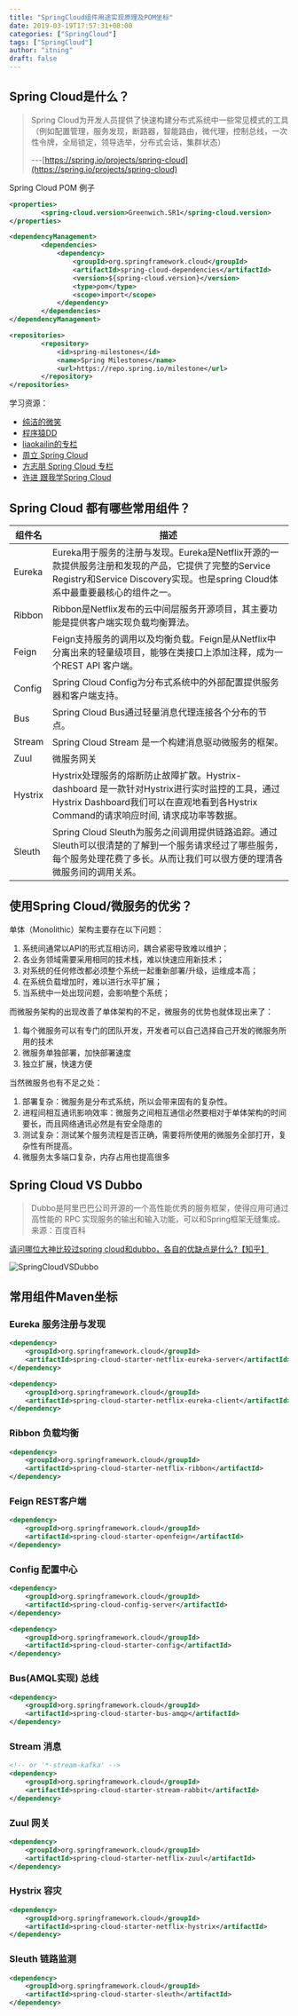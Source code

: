 ```yaml
---
title: "SpringCloud组件用途实现原理及POM坐标"
date: 2019-03-19T17:57:31+08:00
categories: ["SpringCloud"]
tags: ["SpringCloud"]
author: "itning"
draft: false
---
```

## Spring Cloud是什么？

>Spring Cloud为开发人员提供了快速构建分布式系统中一些常见模式的工具（例如配置管理，服务发现，断路器，智能路由，微代理，控制总线，一次性令牌，全局锁定，领导选举，分布式会话，集群状态）
>
>---[https://spring.io/projects/spring-cloud](https://spring.io/projects/spring-cloud)

Spring Cloud POM 例子
<!--more-->
```xml
<properties>
        <spring-cloud.version>Greenwich.SR1</spring-cloud.version>
</properties>

<dependencyManagement>
        <dependencies>
            <dependency>
                <groupId>org.springframework.cloud</groupId>
                <artifactId>spring-cloud-dependencies</artifactId>
                <version>${spring-cloud.version}</version>
                <type>pom</type>
                <scope>import</scope>
            </dependency>
        </dependencies>
</dependencyManagement>

<repositories>
        <repository>
            <id>spring-milestones</id>
            <name>Spring Milestones</name>
            <url>https://repo.spring.io/milestone</url>
        </repository>
</repositories>
```
学习资源： 
- [纯洁的微笑](http://www.ityouknow.com/spring-cloud)
- [程序猿DD](http://blog.didispace.com/categories/Spring-Cloud/)
- [liaokailin的专栏](http://blog.csdn.net/liaokailin/article/category/6212338)
- [周立 Spring Cloud](http://www.itmuch.com/)
- [方志朋 Spring Cloud 专栏](http://blog.csdn.net/column/details/15197.html)
- [许进 跟我学Spring Cloud](http://xujin.org/categories/%E8%B7%9F%E6%88%91%E5%AD%A6Spring-Cloud/)

## Spring Cloud 都有哪些常用组件？

| 组件名  | 描述                                                         |
| ------- | ------------------------------------------------------------ |
| Eureka  | Eureka用于服务的注册与发现。Eureka是Netflix开源的一款提供服务注册和发现的产品，它提供了完整的Service Registry和Service Discovery实现。也是spring Cloud体系中最重要最核心的组件之一。 |
| Ribbon  | Ribbon是Netflix发布的云中间层服务开源项目，其主要功能是提供客户端实现负载均衡算法。 |
| Feign   | Feign支持服务的调用以及均衡负载。Feign是从Netflix中分离出来的轻量级项目，能够在类接口上添加注释，成为一个REST API 客户端。 |
| Config  | Spring Cloud Config为分布式系统中的外部配置提供服务器和客户端支持。 |
| Bus     | Spring Cloud Bus通过轻量消息代理连接各个分布的节点。         |
| Stream  | Spring Cloud Stream 是一个构建消息驱动微服务的框架。         |
| Zuul    | 微服务网关                                                   |
| Hystrix | Hystrix处理服务的熔断防止故障扩散。Hystrix-dashboard 是一款针对Hystrix进行实时监控的工具，通过Hystrix Dashboard我们可以在直观地看到各Hystrix Command的请求响应时间, 请求成功率等数据。 |
| Sleuth  | Spring Cloud Sleuth为服务之间调用提供链路追踪。通过Sleuth可以很清楚的了解到一个服务请求经过了哪些服务，每个服务处理花费了多长。从而让我们可以很方便的理清各微服务间的调用关系。 |

## 使用Spring Cloud/微服务的优劣？

单体（Monolithic）架构主要存在以下问题：

1. 系统间通常以API的形式互相访问，耦合紧密导致难以维护；
2. 各业务领域需要采用相同的技术栈，难以快速应用新技术；
3. 对系统的任何修改都必须整个系统一起重新部署/升级，运维成本高；
4. 在系统负载增加时，难以进行水平扩展；
5. 当系统中一处出现问题，会影响整个系统；

而微服务架构的出现改善了单体架构的不足，微服务的优势也就体现出来了：

1. 每个微服务可以有专门的团队开发，开发者可以自己选择自己开发的微服务所用的技术
2. 微服务单独部署，加快部署速度
3. 独立扩展，快速方便

当然微服务也有不足之处：

1. 部署复杂：微服务是分布式系统，所以会带来固有的复杂性。
2. 进程间相互通讯影响效率：微服务之间相互通信必然要相对于单体架构的时间要长，而且网络通讯必然是有安全隐患的
3. 测试复杂：测试某个服务流程是否正确，需要将所使用的微服务全部打开，复杂性有所提高。
4. 微服务太多端口复杂，内存占用也提高很多

## Spring Cloud VS Dubbo

> Dubbo是阿里巴巴公司开源的一个高性能优秀的服务框架，使得应用可通过高性能的 RPC 实现服务的输出和输入功能，可以和Spring框架无缝集成。来源：百度百科

[请问哪位大神比较过spring cloud和dubbo，各自的优缺点是什么?【知乎】](https://www.zhihu.com/question/45413135)

![SpringCloudVSDubbo](/images/2019-03-19-SpringCloud组件用途实现原理及POM坐标/cloudvsdubbo.jpg)

## 常用组件Maven坐标

### Eureka 服务注册与发现

```xml
<dependency>
	<groupId>org.springframework.cloud</groupId>
	<artifactId>spring-cloud-starter-netflix-eureka-server</artifactId>
</dependency>

<dependency>
	<groupId>org.springframework.cloud</groupId>
	<artifactId>spring-cloud-starter-netflix-eureka-client</artifactId>
</dependency>
```

### Ribbon 负载均衡

```xml
<dependency>
	<groupId>org.springframework.cloud</groupId>
	<artifactId>spring-cloud-starter-netflix-ribbon</artifactId>
</dependency>
```

### Feign REST客户端

```xml
<dependency>
	<groupId>org.springframework.cloud</groupId>
	<artifactId>spring-cloud-starter-openfeign</artifactId>
</dependency>
```

### Config 配置中心

```xml
<dependency>
	<groupId>org.springframework.cloud</groupId>
	<artifactId>spring-cloud-config-server</artifactId>
</dependency>

<dependency>
	<groupId>org.springframework.cloud</groupId>
	<artifactId>spring-cloud-starter-config</artifactId>
</dependency>
```

### Bus(AMQL实现) 总线

```xml
<dependency>
	<groupId>org.springframework.cloud</groupId>
	<artifactId>spring-cloud-starter-bus-amqp</artifactId>
</dependency>
```

### Stream 消息

```xml
<!-- or '*-stream-kafka' -->
<dependency>
	<groupId>org.springframework.cloud</groupId>
	<artifactId>spring-cloud-starter-stream-rabbit</artifactId> 
</dependency>
```

### Zuul 网关

```xml
<dependency>
	<groupId>org.springframework.cloud</groupId>
	<artifactId>spring-cloud-starter-netflix-zuul</artifactId>
</dependency>
```

### Hystrix 容灾

```xml
<dependency>
	<groupId>org.springframework.cloud</groupId>
	<artifactId>spring-cloud-starter-netflix-hystrix</artifactId>
</dependency>
```

### Sleuth 链路监测

```xml
<dependency>
	<groupId>org.springframework.cloud</groupId>
	<artifactId>spring-cloud-starter-sleuth</artifactId>
</dependency>
```
